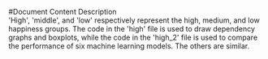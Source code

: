 #Document Content Description <br>
  'High', 'middle', and 'low' respectively represent the high, medium, and low happiness groups. The code in the 'high' file is used to draw dependency graphs and boxplots, while the code in the 'high_2' file is used to compare the performance of six machine learning models. The others are similar.
